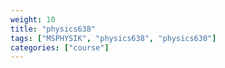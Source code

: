 ```yaml
---
weight: 10
title: "physics638"
tags: ["MSPHYSIK", "physics638", "physics630"]
categories: ["course"]
---
```


